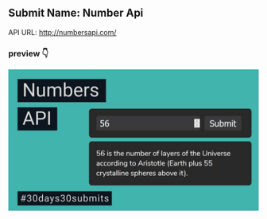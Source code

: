 ## Submit Name: Number Api

API URL: http://numbersapi.com/

### preview 👇

![preview](./preview/preview.jpg)